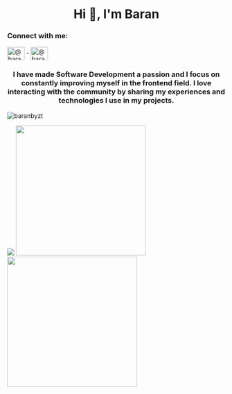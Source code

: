 <h1 align="center">Hi 👋, I'm Baran</h1>
<div>
  <h3 align="left">Connect with me:</h3>
<p align="left">
<a href="https://twitter.com/@baranbeyazt2" target="blank"><img align="center" src="https://raw.githubusercontent.com/rahuldkjain/github-profile-readme-generator/master/src/images/icons/Social/twitter.svg" alt="@baranbeyazt2" height="30" width="40" /></a>
-
<a href="https://medium.com/@baranbeyazit" target="blank"><img align="center" src="https://raw.githubusercontent.com/rahuldkjain/github-profile-readme-generator/master/src/images/icons/Social/medium.svg" alt="@baranbeyazit" height="30" width="40" /></a>
</p>


<h3 align="center">I have made Software Development a passion and I focus on constantly improving myself in the frontend field. I love interacting with the community by sharing my experiences and technologies I use in my projects.</h3>

<p align="left"> <img src="https://komarev.com/ghpvc/?username=baranbyzt&label=Profile%20views&color=0e75b6&style=flat" alt="baranbyzt" /> </p>

    
 <div align="left">
   <img src="https://github.com/baranbyzt/baranbyzt/assets/87334718/d4d67446-d8bd-4794-9e5e-927f219346e7">
   <img src="https://github-readme-stats.vercel.app/api/top-langs/?username=baranbyzt&hide_border=true&layout=compact" width="300" />
     <img src="https://github.com/baranbyzt/baranbyzt/assets/87334718/749b67c0-26dd-44f6-8bae-19cfd21a9769" width="300">
 </div>  


  


 
  </a>
  <a href="https://www.w3schools.com/css/" target="_blank" rel="noreferrer">
  </div>





